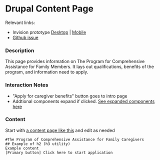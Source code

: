 # Drupal Content Page

Relevant links: 
- Invision prototype [Desktop](https://vsateams.invisionapp.com/d/main#/console/19498035/407498261/preview)  | [Mobile](https://vsateams.invisionapp.com/share/8HW2IDDJ2SC#/406871188_Content_Page-Mobile)  
- [Github issue]()

### Description 
This page provides information on The Program for Comprehensive Assistance for Family Members. It lays out qualifications, benefits of the program, and information need to apply. 

### Interaction Notes 
- "Apply for caregiver benefits" button goes to intro page 
- Addtional components expand if clicked. [See expanded components here](https://vsateams.invisionapp.com/share/UDW9MPS5ETW#/407498251_Content_Caregiver_First_LM) 

### Content

Start with [a content page like this]() and edit as needed

```
#The Program of Comprehensive Assistance for Family Caregivers 
## Example of h2 (h3 utility)
Example content 
[Primary button] Click here to start application 
```
